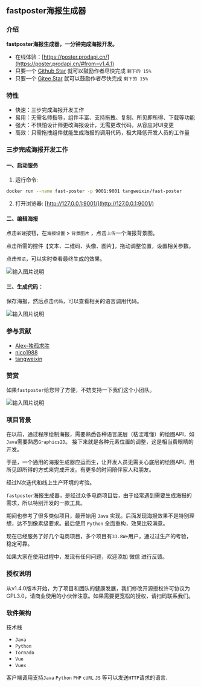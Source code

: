 ## fastposter海报生成器

### 介绍

**fastposter海报生成器，一分钟完成海报开发。**

- 在线体验：[https://poster.prodapi.cn/](https://poster.prodapi.cn/#from=v1.4.1)
- 只要一个 [Github Star](https://github.com/psoho/fast-poster) 就可以鼓励作者尽快完成 `剩下的 15%`
- 只要一个 [Gitee Star](https://gitee.com/psoho/fast-poster) 就可以鼓励作者尽快完成 `剩下的 15%`

### 特性

- 快速：三步完成海报开发工作
- 易用：无需名师指导，组件丰富、支持拖拽、复制、所见即所得、下载等功能
- 强大：不惧怕设计师更改海报设计，无需更改代码，从容应对UI变更
- 高效：只需拖拽组件就能生成海报的调用代码，极大降低开发人员的工作量

### 三步完成海报开发工作

#### 一、启动服务

1. 运行命令: 
```bash
docker run --name fast-poster -p 9001:9001 tangweixin/fast-poster
```

2.  打开浏览器: [http://127.0.0.1:9001/](http://127.0.0.1:9001/)

#### 二、编辑海报

点击`新建`按钮，在`海报设置` > `背景图⽚` ，点击`上传`⼀个海报背景图。

点击所需的控件【⽂本、⼆维码、头像、图⽚】，拖动调整位置，设置相关参数。

点击`预览`，可以实时查看最终⽣成的效果。

![输入图片说明](https://fastposter.oss-cn-shanghai.aliyuncs.com/v1.4.0/WX20210707-232649%402x.png)

#### 三、生成代码：

保存海报，然后点击`代码`，可以查看相关的语言调⽤代码。

![输入图片说明](https://fastposter.oss-cn-shanghai.aliyuncs.com/v1.4.0/WX20210707-232717%402x.png)


### 参与贡献

* [Alex-独孤求胜](https://gitee.com/sunlightcs)
* [nico1988](https://gitee.com/nico1988)
* [tangweixin](https://gitee.com/tangweixin)

### 赞赏

如果`fastposter`给您带了方便，不妨支持一下我们这个小团队。

![输入图片说明](https://fastposter.oss-cn-shanghai.aliyuncs.com/v1.4.0/%E6%8D%90%E8%B5%A0.jpg)

### 项目背景

在以前，通过程序绘制海报，需要熟悉各种语言底层（枯涩难懂）的绘图API，如`Java`需要熟悉`Graphics2D`。 接下来就是各种元素位置的调整，这是相当费眼睛的开发。

于是，一个通用的海报生成器应运而生，让开发人员无需关心底层的绘图API，用所见即所得的方式来完成开发。有更多的时间陪伴家人和朋友。

经过N次迭代和线上生产环境的考验。

`fastposter`海报生成器，是经过众多电商项⽬后，由于经常遇到需要⽣成海报的需求，所以特别开发的⼀款⼯具。

期间也参考了很多类似项⽬，最开始⽤ `Java` 实现。后⾯发现海报效果不是特别理想，达不到像素级要求。最后使⽤ `Python` 全⾯重构，效果⽐较满意。

现在已经服务了好⼏个电商项⽬，多个项⽬有`33.8W+`⽤户，通过过⽣产的考验，稳定可靠。

如果⼤家在使⽤过程中，发现有任何问题，欢迎添加 微信 进⾏反馈。

### 授权说明

从v1.4.0版本开始，为了项目和团队的健康发展，我们修改开源授权许可协议为GPL3.0，请商业使用的小伙伴注意。如果需要更宽松的授权，请扫码联系我们。

### 软件架构

技术栈
* `Java`
* `Python`
* `Tornado`
* `Vue`
* `Vuex`

客户端调用支持`Java` `Python` `PHP` `cURL` `JS` 等可以发送`HTTP`请求的语言.

